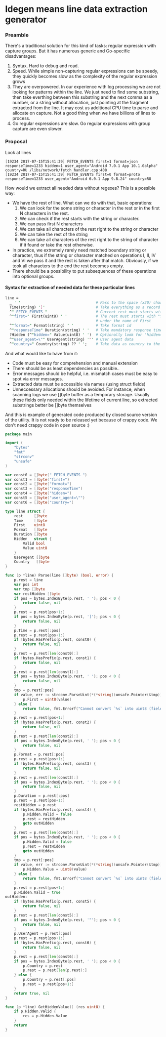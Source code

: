 # ldegen means line data extraction generator

### Preamble

There's a traditional solution for this kind of tasks: regular expression with capture groups. But it has numerous generic and Go-specific disadvantages:

1. Syntax. Hard to debug and read.
2. Speed. While simple non-capturing regular expressions can be speedy, they quickly becomes slow as the complexity of the regular expression grows
3. They are overpowered. In our experience with log processing we are not looking for patterns within the line. We just need to find some substring, then take everthing between this substring and the next comma as a number, or a string without allocation, just pointing at the fragment extracted from the line. It may cost us additional CPU time to parse and allocate on capture. Not a good thing when we have billions of lines to process.
4. Go regular expressions are slow. Go regular expressions with group capture are even slower.

### Proposal

Look at lines

```
[19234 2017-07-15T15:41:39] FETCH_EVENTS first=1 format=json responseTime=1233 hidden=1 user_agent="Android 7.0.1 App 10.1.0alpha" country=RU /libs/network/fetch_handler.cpp:408
[19234 2017-07-15T15:41:39] FETCH_EVENTS first=0 format=proto responseTime=1233 user_agent="Android 6.0.1 App 9.8.24" country=RU
```

How would we extract all needed data without regexes?
This is a possible way:
* We have the rest of line. What can we do with that, basic operations:
  1. We can look for the some string or character in the rest or in the first N characters in the rest.
  2. We can check if the rest starts with the string or character.
  3. We can pass first N characters
  4. We can take all characters of the rest right to the string or character
  5. We can take the rest of the string
  6. We can take all characters of the rest right to the string of character if it found or take the rest otherwise.
* In practice, we extremely rarely need matched boundary string or character, thus if the string or character matched on operations I, II, IV and VI we pass it and the rest is taken after that match. Obviously, if we took all characters to the end the rest becomes empty.
* There should be a possibility to put subsequences of these operations into optional groups.

#### Syntax for extraction of needed data for these particular lines

```perl
line = 
  _ ' '                                  # Pass to the space (x20) character
  Time(string) ']'                       # Take everything as a record for Time right to ']' character
  ^" FETCH_EVENTS "                      # Current rest must starts with " FETCH_EVENTS " string
  ^"first=" First(uint8) ' '             # The rest must starts with "first=" characters, then take the rest until ' ' as uint8
                                         # under the name of First
  ^"format=" Format(string) ' '          # Take format id
  ^"responseTime" Duration(string) ' '   # Take mandatory response time
  ?Hidden (^"hidden=" Value(uint8) ' ')  # Optionally look for "hidden=\d+"
  ^"user_agent=\"" UserAgent(string) '"' # User agent data
  ^"country=" Country(string) ?? ' ';    # Take data as country to the rest or right to the first space character
```

And what would like to have from it:
* Code must be easy for comprehension and manual extension
* There should be as least dependencies as possible..
* Error messages should be helpful, i.e. mismatch cases must be easy to spot via error messages.
* Extracted data must be accessible via names (using struct fields)
* Unneccessary allocations should be avoided. For instance, when scanning logs we use []byte buffer as a temporary storage. Usually these fields only needed within the lifetime of current line, so extracted substrings better be []byte themselves
  
And this is example of generated code produced by closed source version of the utility. It is not ready to be released yet because of crappy code. We don't need crappy code in open source :)
```go
package main

import (
	"bytes"
	"fmt"
	"strconv"
	"unsafe"
)

var const0 = []byte(" FETCH_EVENTS ")
var const1 = []byte("first=")
var const2 = []byte("format=")
var const3 = []byte("responseTime")
var const4 = []byte("hidden=")
var const5 = []byte("user_agent=\"")
var const6 = []byte("country=")

type line struct {
	rest     []byte
	Time     []byte
	First    uint8
	Format   []byte
	Duration []byte
	Hidden   struct {
		Valid bool
		Value uint8
	}
	UserAgent []byte
	Country   []byte
}

func (p *line) Parse(line []byte) (bool, error) {
	p.rest = line
	var pos int
	var tmp []byte
	var restHidden []byte
	if pos = bytes.IndexByte(p.rest, ' '); pos < 0 {
		return false, nil
	}
	p.rest = p.rest[pos+1:]
	if pos = bytes.IndexByte(p.rest, ']'); pos < 0 {
		return false, nil
	}
	p.Time = p.rest[:pos]
	p.rest = p.rest[pos+1:]
	if !bytes.HasPrefix(p.rest, const0) {
		return false, nil
	}
	p.rest = p.rest[len(const0):]
	if !bytes.HasPrefix(p.rest, const1) {
		return false, nil
	}
	p.rest = p.rest[len(const1):]
	if pos = bytes.IndexByte(p.rest, ' '); pos < 0 {
		return false, nil
	}
	tmp = p.rest[:pos]
	if value, err := strconv.ParseUint(*(*string)(unsafe.Pointer(&tmp)), 10, 8); err == nil {
		p.First = uint8(value)
	} else {
		return false, fmt.Errorf("Cannot convert `%s` into uint8 (field First)", string(p.rest[:pos]))
	}
	p.rest = p.rest[pos+1:]
	if !bytes.HasPrefix(p.rest, const2) {
		return false, nil
	}
	p.rest = p.rest[len(const2):]
	if pos = bytes.IndexByte(p.rest, ' '); pos < 0 {
		return false, nil
	}
	p.Format = p.rest[:pos]
	p.rest = p.rest[pos+1:]
	if !bytes.HasPrefix(p.rest, const3) {
		return false, nil
	}
	p.rest = p.rest[len(const3):]
	if pos = bytes.IndexByte(p.rest, ' '); pos < 0 {
		return false, nil
	}
	p.Duration = p.rest[:pos]
	p.rest = p.rest[pos+1:]
	restHidden = p.rest
	if !bytes.HasPrefix(p.rest, const4) {
		p.Hidden.Valid = false
		p.rest = restHidden
		goto outHidden
	}
	p.rest = p.rest[len(const4):]
	if pos = bytes.IndexByte(p.rest, ' '); pos < 0 {
		p.Hidden.Valid = false
		p.rest = restHidden
		goto outHidden
	}
	tmp = p.rest[:pos]
	if value, err := strconv.ParseUint(*(*string)(unsafe.Pointer(&tmp)), 10, 8); err == nil {
		p.Hidden.Value = uint8(value)
	} else {
		return false, fmt.Errorf("Cannot convert `%s` into uint8 (field Hidden.Value)", string(p.rest[:pos]))
	}
	p.rest = p.rest[pos+1:]
	p.Hidden.Valid = true
outHidden:
	if !bytes.HasPrefix(p.rest, const5) {
		return false, nil
	}
	p.rest = p.rest[len(const5):]
	if pos = bytes.IndexByte(p.rest, '"'); pos < 0 {
		return false, nil
	}
	p.UserAgent = p.rest[:pos]
	p.rest = p.rest[pos+1:]
	if !bytes.HasPrefix(p.rest, const6) {
		return false, nil
	}
	p.rest = p.rest[len(const6):]
	if pos = bytes.IndexByte(p.rest, ' '); pos < 0 {
		p.Country = p.rest
		p.rest = p.rest[len(p.rest):]
	} else {
		p.Country = p.rest[:pos]
		p.rest = p.rest[pos+1:]
	}
	return true, nil
}

func (p *line) GetHiddenValue() (res uint8) {
	if p.Hidden.Valid {
		res = p.Hidden.Value
	}
	return
}
```
